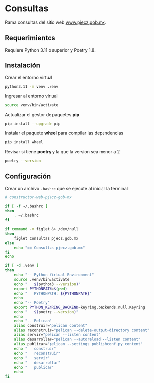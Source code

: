 # Consultas

Rama consultas del sitio web www.pjecz.gob.mx.

## Requerimientos

Requiere Python 3.11 o superior y Poetry 1.8.

## Instalación

Crear el entorno virtual

```bash
python3.11 -m venv .venv
```

Ingresar al entorno virtual

```bash
source venv/bin/activate
```

Actualizar el gestor de paquetes **pip**

```bash
pip install --upgrade pip
```

Instalar el paquete **wheel** para compilar las dependencias

```bash
pip install wheel
```

Revisar si tiene **poetry** y la que la version sea menor a 2

```bash
poetry --version
```

## Configuración

Crear un archivo `.bashrc` que se ejecute al iniciar la terminal

```bash
# constructor-web-pjecz-gob-mx

if [ -f ~/.bashrc ]
then
    . ~/.bashrc
fi

if command -v figlet &> /dev/null
then
    figlet Consultas pjecz.gob.mx
else
    echo "== Consultas pjecz.gob.mx"
fi
echo

if [ -d .venv ]
then
    echo "-- Python Virtual Environment"
    source .venv/bin/activate
    echo "   $(python3 --version)"
    export PYTHONPATH=$(pwd)
    echo "   PYTHONPATH: ${PYTHONPATH}"
    echo
    echo "-- Poetry"
    export PYTHON_KEYRING_BACKEND=keyring.backends.null.Keyring
    echo "   $(poetry --version)"
    echo
    echo "-- Pelican"
    alias construir="pelican content"
    alias reconstruir="pelican --delete-output-directory content"
    alias servir="pelican --listen content"
    alias desarrollar="pelican --autoreload --listen content"
    alias publicar="pelican --settings publishconf.py content"
    echo "   construir"
    echo "   reconstruir"
    echo "   servir"
    echo "   desarrollar"
    echo "   publicar"
    echo
fi
```
